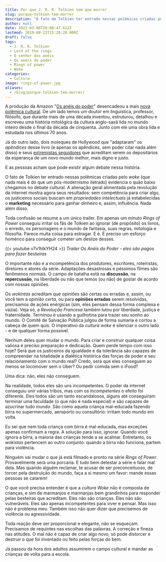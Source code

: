 ```yaml
---
title: Por que J. R. R. Tolkien tem que morrer
slug: porque-tolkien-tem-morrer
description: "O fato de Tolkien ter entrado nessas polêmicas criadas pelo wokismo evidencia o quão baixo chegamos no debate cultural."
author: null
date: 2022-03-06T20:08:47.612Z
lastmod: 2019-08-22T15:20:28.000Z
draft: false
tags:
  - J. R. R. Tolkien
  - Lord of the rings
  - O senhor dos anéis
  - Os anéis do poder
  - Rings of power
  - Woke
categories:
  - Cultura
image: rings-of-power.jpg
aliases:
  - /blog/porque-tolkien-tem-morrer/
---
```


A produção da Amazon "[Os anéis do poder](https://llsaboya.com/p/resenha-os-aneis-do-poder-amazon/)" desencadeou a mais [nova polêmica cultural](https://www.youtube.com/watch?v=D9rJHb-rvYo&t=13s). De um lado temos um doutor em linguística, professor, filósofo, que durante mais de uma década inventou, estruturou, detalhou e escreveu uma história mitológica da cultura anglo-saxã lida no mundo inteiro desde o final da década de cinquenta. Junto com ele uma obra lida e estudada nos últimos 70 anos. 

Já do outro lado, dois moleques de Hollywood que "adaptaram" os *apêndices* desse livro (e apenas os apêndices, sem poder citar nada além disso) e seus [extremistas seguidores](https://www.vanityfair.com/hollywood/2022/02/amazon-the-rings-of-power-series-first-look) que acreditam serem os depositários da esperança de um novo mundo melhor, mais digno e justo.

E as pessoas acham que pode existir algum debate nessa história.

O fato de Tolkien ter entrado nessas polêmicas criadas pelo *woke* (que nada mais é do que um pós-modernismo iletrado) evidencia o quão baixo chegamos no debate cultural. A alienação geral alimentada pela revolução da internet mostra agora seus resultados: sem competência para criar algo, os justiceiros sociais buscam em *propriedades intelectuais* já estabelecidas o **marketing** necessário para ganhar dinheiro e, assim, influência. Nada além disso.

Toda confusão se resume a um único trailer. Em apenas um minuto *Rings of Power* conseguiu irritar os fãs de Tolkien ao ignorar (de propósito) os livros, o enredo, os personagens e o mundo de fantasia, suas regras, mitologia e filosofia. Parece muita coisa para estragar. E é. É preciso um esforço homérico para conseguir cometer um deslize desses.

{{< youtube v7v1hIkYH24 >}}
*Trailer Os Anéis do Poder - eles são pagos para fazer besteiras*

O importante não é a incompetência dos produtores, escritores, roteiristas, diretores e atores da série. Adaptações desastrosas e péssimos filmes são fenômenos normais. O campo de batalha está na **discussão**, na **repercussão**, na liberdade ou não que temos (ou não) de gostar de acordo com nossas opiniões.

Os *wokintas* acreditam que opiniões são certas ou erradas e, assim, ou você tem a *opinião certa*, ou para **opiniões erradas** serem resolvidas, precisamos de ações enérgicas (sim, eles pensam dessa forma complexa e vazia). Veja só, a *Revolução Francesa* também lutou por liberdade, justiça e fraternidade. Terminou é usando a guilhotina para trazer seu sonho ao mundo. O Comitê de Salvação Pública julgou de forma sumaria e cortou a cabeça de quem quis. O imperativo da *cultura woke* é silenciar o outro lado - e de qualquer forma possível.

Nenhum deles quer mudar o mundo. Para criar e construir qualquer coisa valiosa é preciso preparação e dedicação. Quem perde tempo com isso hoje? Será que os justiceiros da igualdade e da tolerância são capazes de compreender na totalidade a dialética histórica das forças de poder e seu relacionamento com o mundo real? Credo, será que eles conseguem ao menos se locomover sem o Uber? Ou pedir comida sem o iFood?

Uma dica: não, eles não conseguem.

Na realidade, todos eles são uns incompetentes. O poder da internet conseguiu unir várias tribos, mas com os *incompetentes* o efeito foi diferente. Eles todos são um tanto escandalosos, alguns até conseguiram terminar uma faculdade (o que não é nada especial) e são capazes de azucrinar tudo mundo. São como aquela criança mal-educada fazendo birra no supermercado, aeroporto ou consultório: irritam todo mundo em volta.

Eu sei que nem toda criança com birra é mal-educada, mas exceções apenas confirmam a regra. A solução para isso, ignorar. Quando você ignora a birra, a maioria das crianças tende a se acalmar. Entretanto, os *wokistas* pertencem ao outro conjunto: quando a birra não funciona, partem para violência. 

Ninguém vai mudar o que já está filmado e pronto na série *Rings of Power*. Provavelmente será uma porcaria. E tudo bem detestar a série e falar mal dela. Mas quando alguém reclamar, te acusar de ser preconceituoso, de torcer pela destruição do mundo, faça a si mesmo um favor: mande essas pessoas se catarem!

O que você precisa entender é que a *cultura Woke* não é composta de crianças, e sim de marmanjos e marmanjas bem grandinhos para responder pelas besteiras que acreditam. Eles não são crianças. Eles não são vulneráveis. Eles são apenas incompetentes para viver e pensar. Mas isso não é problema meu. Também isso não quer dizer que precisemos de violência ou agressividade. 

Toda reação deve ser proporcional e elegante, não se esqueçam. Precisamos de requintes nas escolhas das palavras. A correção e fineza nas atitudes. O mal não é capaz de criar algo novo, só pode distorcer e destruir o que foi inventado ou feito pelas forças do bem.

Já passou da hora dos adultos assumirem o campo cultural e mandar as crianças de volta para a escola. 